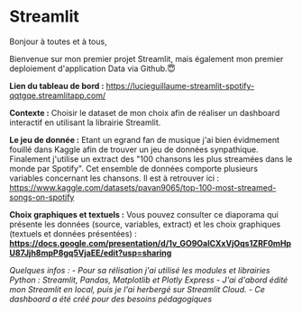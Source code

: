 # Streamlit

Bonjour à toutes et à tous, 

Bienvenue sur mon premier projet Streamlit, mais également mon premier deploiement d'application Data via Github.😇

**Lien du tableau de bord :** https://lucieguillaume-streamlit-spotify-qqtgqe.streamlitapp.com/

**Contexte :** Choisir le dataset de mon choix afin de réaliser un dashboard interactif en utilisant la librairie Streamlit. 

**Le jeu de donnée :** Etant un egrand fan de musique j'ai bien évidmement fouillé dans Kaggle afin de trouver un jeu de données synpathique. Finalement j'utilise un extract des "100 chansons les plus streamées dans le monde par Spotify". Cet ensemble de données comporte plusieurs variables concernant les chansons. 
Il est à retrouver ici : https://www.kaggle.com/datasets/pavan9065/top-100-most-streamed-songs-on-spotify

**Choix graphiques et textuels :** Vous pouvez consulter ce diaporama qui présente les données (source, variables, extract) et les choix graphiques (textuels et données présentées) : **https://docs.google.com/presentation/d/1v_GO9OaICXxVjOqs1ZRF0mHpU87Jjh8mpP8gq5VjaEE/edit?usp=sharing**

*Quelques infos :*
*- Pour sa rélisation j'ai utilisé les modules et librairies Python : Streamlit, Pandas, Matplotlib et Plotly Express*
*- J'ai d'abord édité mon Streamlit en local, puis je l'ai herbergé sur Streamlit Cloud.*
*- Ce dashboard a été créé pour des besoins pédagogiques*
